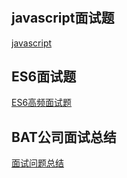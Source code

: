 #

##  javascript面试题
[javascript](https://segmentfault.com/a/1190000014321635?utm_source=index-hottest#articleHeader2)

##  ES6面试题
[ES6高频面试题](https://www.cnblogs.com/fengxiongZz/p/8191503.html)

##  BAT公司面试总结
[面试问题总结](https://segmentfault.com/a/1190000009662029)